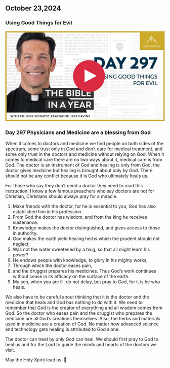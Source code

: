 ## October 23,2024

### Using Good Things for Evil

[![Using Good Things for Evil](https://raw.githubusercontent.com/linusjf/BIAY/main/October/jpgs/Day297.jpg)](https://youtu.be/Lj37u2V0vdE "Using Good Things for Evil")

### Day 297 Physicians and Medicine are a blessing from God

When it comes to doctors and medicine we find people on both sides of the spectrum, some trust only in God and don’t care for medical treatment, and some only trust in the doctors and medicine without relying on God. When it comes to medical care there are no two ways about it, medical care is from God. The doctor is an instrument of God and healing is only from God, the doctor gives medicine but healing is brought about only by God. There should not be any conflict because it is God who ultimately heals us.

For those who say they don’t need a doctor they need to read this instruction. I know a few famous preachers who say doctors are not for Christian, Christians should always pray for a miracle.

1. Make friends with the doctor, for he is essential to you; God has also established him in his profession.
2. From God the doctor has wisdom,
   and from the king he receives sustenance.
3. Knowledge makes the doctor distinguished,
   and gives access to those in authority.
4. God makes the earth yield healing herbs
   which the prudent should not neglect;
5. Was not the water sweetened by a twig,
   so that all might learn his power?
6. He endows people with knowledge,
   to glory in his mighty works,
7. Through which the doctor eases pain,
8. and the druggist prepares his medicines.
   Thus God’s work continues without cease
   in its efficacy on the surface of the earth.
9. My son, when you are ill, do not delay,
   but pray to God, for it is he who heals.

We also have to be careful about thinking that it is the doctor and the medicine that heals and God has nothing to do with it. We need to remember that God is the creator of everything and all wisdom comes from God. So the doctor who eases pain and the druggist who prepares the medicine are all God’s creations themselves. Also, the herbs and materials used in medicine are a creation of God. No matter how advanced science and technology gets healing is attributed to God alone.

The doctor can treat by only God can heal. We should first pray to God to heal us and for the Lord to guide the minds and hearts of the doctors we visit.

May the Holy Spirit lead us. 🙏
